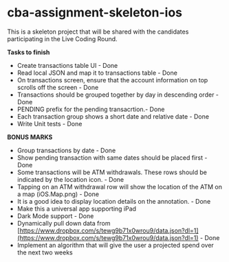 # cba-assignment-skeleton-ios

This is a skeleton project that will be shared with the candidates participating in the Live Coding Round.

**Tasks to finish**
- Create transactions table UI - Done
- Read local JSON and map it to transactions table - Done
- On transactions screen, ensure that the account information on top scrolls off the screen - Done
- Transactions should be grouped together by day in descending order - Done
- PENDING prefix for the pending transacrtion.- Done
- Each transaction group shows a short date and relative date - Done
- Write Unit tests - Done

**BONUS MARKS**
- Group transactions by date - Done
- Show pending transaction with same dates should be placed first - Done
- Some transactions will be ATM withdrawals. These rows should be indicated by the location icon. - Done
- Tapping on an ATM withdrawal row will show the location of the ATM on a map (iOS.Map.png) - Done
- It is a good idea to display location details on the annotation. - Done
- Make this a universal app supporting iPad 
- Dark Mode support - Done
- Dynamically pull down data from [https://www.dropbox.com/s/tewg9b71x0wrou9/data.json?dl=1](https://www.dropbox.com/s/tewg9b71x0wrou9/data.json?dl=1) - Done
- Implement an algorithm that will give the user a projected spend over the next two weeks
